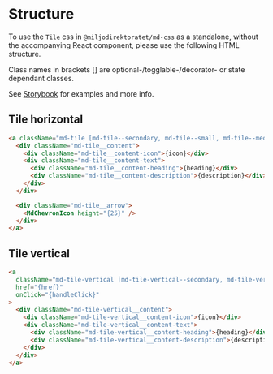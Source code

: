 # Structure

To use the `Tile` css in `@miljodirektoratet/md-css` as a standalone, without the accompanying React component, please use the following HTML structure.

Class names in brackets [] are optional-/togglable-/decorator- or state dependant classes.

See [Storybook](https://miljodir.github.io/md-components) for examples and more info.

## Tile horizontal

```html
<a className="md-tile [md-tile--secondary, md-tile--small, md-tile--medium]" href="{href}" onClick="{handleClick}">
  <div className="md-tile__content">
    <div className="md-tile__content-icon">{icon}</div>
    <div className="md-tile__content-text">
      <div className="md-tile__content-heading">{heading}</div>
      <div className="md-tile__content-description">{description}</div>
    </div>
  </div>

  <div className="md-tile__arrow">
    <MdChevronIcon height="{25}" />
  </div>
</a>
```

## Tile vertical

```html
<a
  className="md-tile-vertical [md-tile-vertical--secondary, md-tile-vertical--small, md-tile-vertical--large]"
  href="{href}"
  onClick="{handleClick}"
>
  <div className="md-tile-vertical__content">
    <div className="md-tile-vertical__content-icon">{icon}</div>
    <div className="md-tile-vertical__content-text">
      <div className="md-tile-vertical__content-heading">{heading}</div>
      <div className="md-tile-vertical__content-description">{description}</div>
    </div>
  </div>
</a>
```
